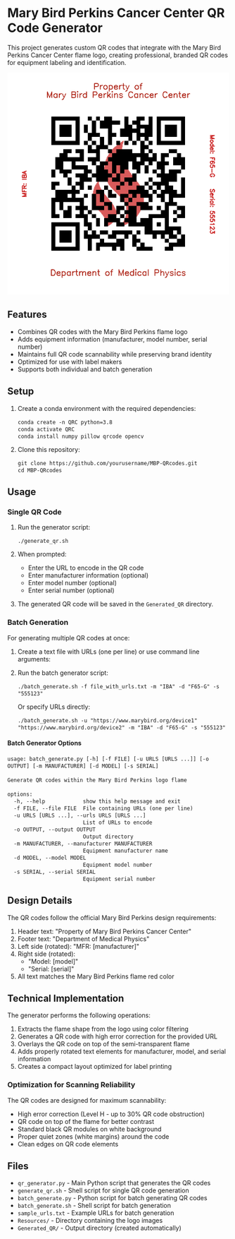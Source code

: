 # Mary Bird Perkins Cancer Center QR Code Generator

This project generates custom QR codes that integrate with the Mary Bird Perkins Cancer Center flame logo, creating professional, branded QR codes for equipment labeling and identification.

![Example QR Code](Resources/example.png)

## Features

- Combines QR codes with the Mary Bird Perkins flame logo
- Adds equipment information (manufacturer, model number, serial number)
- Maintains full QR code scannability while preserving brand identity
- Optimized for use with label makers
- Supports both individual and batch generation

## Setup

1. Create a conda environment with the required dependencies:
   ```
   conda create -n QRC python=3.8
   conda activate QRC
   conda install numpy pillow qrcode opencv
   ```

2. Clone this repository:
   ```
   git clone https://github.com/yourusername/MBP-QRcodes.git
   cd MBP-QRcodes
   ```

## Usage

### Single QR Code

1. Run the generator script:
   ```
   ./generate_qr.sh
   ```

2. When prompted:
   - Enter the URL to encode in the QR code
   - Enter manufacturer information (optional)
   - Enter model number (optional)
   - Enter serial number (optional)

3. The generated QR code will be saved in the `Generated_QR` directory.

### Batch Generation

For generating multiple QR codes at once:

1. Create a text file with URLs (one per line) or use command line arguments:

2. Run the batch generator script:
   ```
   ./batch_generate.sh -f file_with_urls.txt -m "IBA" -d "F65-G" -s "555123"
   ```
   
   Or specify URLs directly:
   ```
   ./batch_generate.sh -u "https://www.marybird.org/device1" "https://www.marybird.org/device2" -m "IBA" -d "F65-G" -s "555123"
   ```

#### Batch Generator Options

```
usage: batch_generate.py [-h] [-f FILE] [-u URLS [URLS ...]] [-o OUTPUT] [-m MANUFACTURER] [-d MODEL] [-s SERIAL]

Generate QR codes within the Mary Bird Perkins logo flame

options:
  -h, --help            show this help message and exit
  -f FILE, --file FILE  File containing URLs (one per line)
  -u URLS [URLS ...], --urls URLS [URLS ...]
                        List of URLs to encode
  -o OUTPUT, --output OUTPUT
                        Output directory
  -m MANUFACTURER, --manufacturer MANUFACTURER
                        Equipment manufacturer name
  -d MODEL, --model MODEL
                        Equipment model number
  -s SERIAL, --serial SERIAL
                        Equipment serial number
```

## Design Details

The QR codes follow the official Mary Bird Perkins design requirements:

1. Header text: "Property of Mary Bird Perkins Cancer Center" 
2. Footer text: "Department of Medical Physics"
3. Left side (rotated): "MFR: [manufacturer]"
4. Right side (rotated): 
   - "Model: [model]" 
   - "Serial: [serial]"
5. All text matches the Mary Bird Perkins flame red color

## Technical Implementation

The generator performs the following operations:

1. Extracts the flame shape from the logo using color filtering
2. Generates a QR code with high error correction for the provided URL
3. Overlays the QR code on top of the semi-transparent flame
4. Adds properly rotated text elements for manufacturer, model, and serial information
5. Creates a compact layout optimized for label printing

### Optimization for Scanning Reliability

The QR codes are designed for maximum scannability:

- High error correction (Level H - up to 30% QR code obstruction)
- QR code on top of the flame for better contrast
- Standard black QR modules on white background
- Proper quiet zones (white margins) around the code
- Clean edges on QR code elements

## Files

- `qr_generator.py` - Main Python script that generates the QR codes
- `generate_qr.sh` - Shell script for single QR code generation
- `batch_generate.py` - Python script for batch generating QR codes
- `batch_generate.sh` - Shell script for batch generation
- `sample_urls.txt` - Example URLs for batch generation
- `Resources/` - Directory containing the logo images
- `Generated_QR/` - Output directory (created automatically)